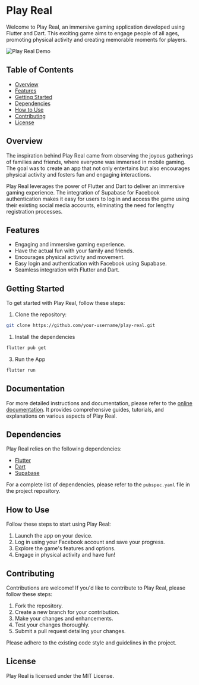 # Play Real

Welcome to Play Real, an immersive gaming application developed using Flutter and Dart. This exciting game aims to engage people of all ages, promoting physical activity and creating memorable moments for players.

![Play Real Demo](https://img.youtube.com/vi/u0VgTRwEl6Q/0.jpg)

## Table of Contents
- [Overview](#overview)
- [Features](#features)
- [Getting Started](#getting-started)
- [Dependencies](#dependencies)
- [How to Use](#how-to-use)
- [Contributing](#contributing)
- [License](#license)

## Overview
The inspiration behind Play Real came from observing the joyous gatherings of families and friends, where everyone was immersed in mobile gaming. The goal was to create an app that not only entertains but also encourages physical activity and fosters fun and engaging interactions.

Play Real leverages the power of Flutter and Dart to deliver an immersive gaming experience. The integration of Supabase for Facebook authentication makes it easy for users to log in and access the game using their existing social media accounts, eliminating the need for lengthy registration processes.

## Features
- Engaging and immersive gaming experience.
- Have the actual fun with your family and friends.
- Encourages physical activity and movement.
- Easy login and authentication with Facebook using Supabase.
- Seamless integration with Flutter and Dart.

## Getting Started
To get started with Play Real, follow these steps:

1. Clone the repository:

```bash
git clone https://github.com/your-username/play-real.git
```
1. Install the dependencies
```bash
flutter pub get
```
3. Run the App
```bash
flutter run
```

## Documentation
For more detailed instructions and documentation, please refer to the [online documentation](https://flutter.dev/). It provides comprehensive guides, tutorials, and explanations on various aspects of Play Real.

## Dependencies
Play Real relies on the following dependencies:

- [Flutter](https://flutter.dev)
- [Dart](https://dart.dev)
- [Supabase](https://supabase.io)

For a complete list of dependencies, please refer to the `pubspec.yaml` file in the project repository.

## How to Use
Follow these steps to start using Play Real:

1. Launch the app on your device.
2. Log in using your Facebook account and save your progress.
3. Explore the game's features and options.
4. Engage in physical activity and have fun!

## Contributing
Contributions are welcome! If you'd like to contribute to Play Real, please follow these steps:

1. Fork the repository.
2. Create a new branch for your contribution.
3. Make your changes and enhancements.
4. Test your changes thoroughly.
5. Submit a pull request detailing your changes.

Please adhere to the existing code style and guidelines in the project.

## License
Play Real is licensed under the MIT License.
